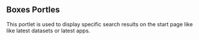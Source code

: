Boxes Portles
------------------------
This portlet is used to display specific search results on the start page like
like latest datasets or latest apps.